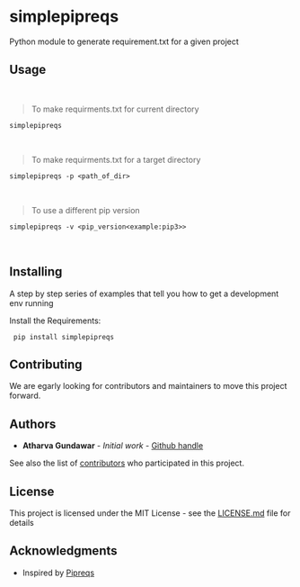# simplepipreqs

Python module to generate requirement.txt for a given project

## Usage
<br />

>To make requirments.txt for current directory

```
simplepipreqs
```
<br />

>To make requirments.txt for a target directory

```
simplepipreqs -p <path_of_dir>
```
<br />

>To use a different pip version

```
simplepipreqs -v <pip_version<example:pip3>>
```
<br />

## Installing

A step by step series of examples that tell you how to get a development env running

Install the Requirements:

```
 pip install simplepipreqs
```

## Contributing

We are egarly looking for contributors and maintainers to move this project forward.


## Authors

* **Atharva Gundawar** - *Initial work* - [Github handle](https://github.com/Atharva-Gundawar)

See also the list of [contributors](https://github.com/Atharva-Gundawar/simplepipreqs/contributors) who participated in this project.

## License

This project is licensed under the MIT License - see the [LICENSE.md](LICENSE.md) file for details

## Acknowledgments

* Inspired by [Pipreqs](https://github.com/bndr/pipreqs)
